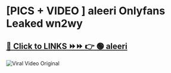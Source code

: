 
 # [PICS + VIDEO ] aleeri Onlyfans Leaked wn2wy

## <h2><a href="https://clipsfans.com/aleeri&ref=git">🔗 Click to LINKS ⏩⏩ 👉 🟢 aleeri </a></h2>

<a href="https://clipsfans.com/aleeri&ref=git" rel="nofollow" data-target="animated-image.originalLink"><img src="https://i.ibb.co.com/xMMVF88/686577567.gif" alt="Viral Video Original" style="max-width: 100%; display: inline-block;" data-target="animated-image.originalImage"></a>

